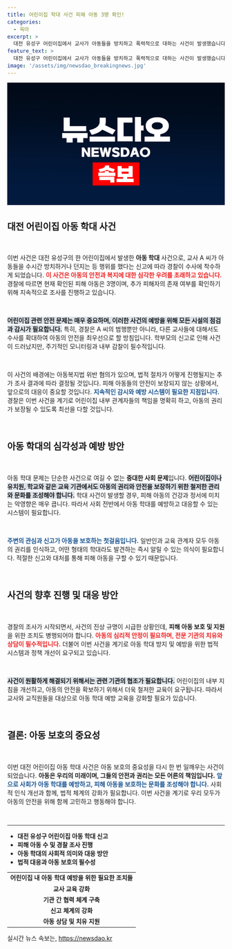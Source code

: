 ```yaml
---
title: 어린이집 학대 사건 피해 아동 3명 확인!
categories:
  - 육아
excerpt: >
  대전 유성구 어린이집에서 교사가 아동들을 방치하고 폭력적으로 대하는 사건이 발생했습니다. 경찰은 중대한 아동학대 혐의로 교사 A 씨를 조사 중이며, 피해 아동은 현재 3명. 추가 범행 여부도 수사하고 있습니다. 지금 확인해보세요!
feature_text: >
  대전 유성구 어린이집에서 교사가 아동들을 방치하고 폭력적으로 대하는 사건이 발생했습니다. 경찰은 중대한 아동학대 혐의로 교사 A 씨를 조사 중이며, 피해 아동은 현재 3명. 추가 범행 여부도 수사하고 있습니다. 지금 확인해보세요!
image: '/assets/img/newsdao_breakingnews.jpg'
---
```


<p><img src="/assets/img/newsdao_breakingnews.jpg" alt="pcversion 속보" /></p>

<h2 data-ke-size="size26">대전 어린이집 아동 학대 사건</h2>

<p data-ke-size="size16">&nbsp;</p>

<p>이번 사건은 대전 유성구의 한 어린이집에서 발생한 <b>아동 학대</b> 사건으로, 교사 A 씨가 아동들을 수시간 방치하거나 던지는 등 행위를 했다는 신고에 따라 경찰이 수사에 착수하게 되었습니다. <b><span style="color: #ee2323;">이 사건은 아동의 안전과 복지에 대한 심각한 우려를 초래하고 있습니다.</span></b> 경찰에 따르면 현재 확인된 피해 아동은 3명이며, 추가 피해자의 존재 여부를 확인하기 위해 지속적으로 조사를 진행하고 있습니다. </p>

<p data-ke-size="size16">&nbsp;</p>

<p><b><span style="background-color: #21538527;">어린이집 관련 안전 문제는 매우 중요하며, 이러한 사건의 예방을 위해 모든 시설의 점검과 감시가 필요합니다.</span></b> 특히, 경찰은 A 씨의 범행뿐만 아니라, 다른 교사들에 대해서도 수사를 확대하여 아동의 안전을 최우선으로 할 방침입니다. 학부모의 신고로 인해 사건이 드러났지만, 주기적인 모니터링과 내부 감찰이 필수적입니다. </p>

<p data-ke-size="size16">&nbsp;</p>

<p>이 사건의 배경에는 아동복지법 위반 혐의가 있으며, 법적 절차가 어떻게 진행될지는 추가 조사 결과에 따라 결정될 것입니다. 피해 아동들의 안전이 보장되지 않는 상황에서, 앞으로의 대응이 중요할 것입니다. <b><span style="color: #1a5490;">지속적인 감시와 예방 시스템이 필요한 지점입니다.</span></b> 경찰은 이번 사건을 계기로 어린이집 내부 관계자들의 책임을 명확히 하고, 아동의 권리가 보장될 수 있도록 최선을 다할 것입니다. </p>

<p data-ke-size="size16">&nbsp;</p>

<h2 data-ke-size="size26">아동 학대의 심각성과 예방 방안</h2>

<p data-ke-size="size16">&nbsp;</p>

<p>아동 학대 문제는 단순한 사건으로 여길 수 없는 <b>중대한 사회 문제</b>입니다. <b><span style="background-color: #21538527;">어린이집이나 유치원, 학교와 같은 교육 기관에서도 아동의 권리와 안전을 보장하기 위한 철저한 관리와 문화를 조성해야 합니다.</span></b> 학대 사건이 발생할 경우, 피해 아동의 건강과 정서에 미치는 악영향은 매우 큽니다. 따라서 사회 전반에서 아동 학대를 예방하고 대응할 수 있는 시스템이 필요합니다. </p>

<p data-ke-size="size16">&nbsp;</p>

<p><b><span style="color: #1a5490;">주변의 관심과 신고가 아동을 보호하는 첫걸음입니다.</span></b> 일반인과 교육 관계자 모두 아동의 권리를 인식하고, 어떤 형태의 학대라도 발견하는 즉시 알릴 수 있는 의식이 필요합니다. 적절한 신고와 대처를 통해 피해 아동을 구할 수 있기 때문입니다. </p>

<p data-ke-size="size16">&nbsp;</p>

<h2 data-ke-size="size26">사건의 향후 진행 및 대응 방안</h2>

<p data-ke-size="size16">&nbsp;</p>

<p>경찰의 조사가 시작되면서, 사건의 진상 규명이 시급한 상황인데, <b>피해 아동 보호 및 지원</b>을 위한 조치도 병행되어야 합니다. <b><span style="color: #ee2323;">아동의 심리적 안정이 필요하며, 전문 기관의 치유와 상담이 필수적입니다.</span></b> 더불어 이번 사건을 계기로 아동 학대 방지 및 예방을 위한 법적 시스템과 정책 개선이 요구되고 있습니다. </p>

<p data-ke-size="size16">&nbsp;</p>

<p><b><span style="background-color: #21538527;">사건이 원활하게 해결되기 위해서는 관련 기관의 협조가 필요합니다.</span></b> 어린이집의 내부 지침을 개선하고, 아동의 안전을 확보하기 위해서 더욱 철저한 교육이 요구됩니다. 따라서 교사와 교직원들을 대상으로 아동 학대 예방 교육을 강화할 필요가 있습니다. </p>

<p data-ke-size="size16">&nbsp;</p>

<h2 data-ke-size="size26">결론: 아동 보호의 중요성</h2>

<p data-ke-size="size16">&nbsp;</p>

<p>이번 대전 어린이집 아동 학대 사건은 아동 보호의 중요성을 다시 한 번 일깨우는 사건이 되었습니다. <b>아동은 우리의 미래이며, 그들의 안전과 권리는 모든 어른의 책임입니다.</b> <b><span style="color: #1a5490;">앞으로 사회가 아동 학대를 예방하고, 피해 아동을 보호하는 문화를 조성해야 합니다.</span></b> 사회적 인식 개선과 함께, 법적 체계의 강화가 필요합니다. 이번 사건을 계기로 우리 모두가 아동의 안전을 위해 함께 고민하고 행동해야 합니다. </p>

<p data-ke-size="size16">&nbsp;</p>

<hr style="height:1px;border:none;color:#333;background-color:#333;" />

<ul>
    <li><b>대전 유성구 어린이집 아동 학대 신고</b></li>
    <li><b>피해 아동 수 및 경찰 조사 진행</b></li>
    <li><b>아동 학대의 사회적 의미와 대응 방안</b></li>
    <li><b>법적 대응과 아동 보호의 필수성</b></li>
</ul> 

<table style="width: 100%;">
    <tr>
        <td style="text-align: center; height: 17px;"><b>어린이집 내 아동 학대 예방을 위한 필요한 조치들</b></td>
    </tr>
    <tr>
        <td style="text-align: center; height: 17px;"><b>교사 교육 강화</b></td>
    </tr>
    <tr>
        <td style="text-align: center; height: 17px;"><b>기관 간 협력 체계 구축</b></td>
    </tr>
    <tr>
        <td style="text-align: center; height: 17px;"><b>신고 체계의 강화</b></td>
    </tr>
    <tr>
        <td style="text-align: center; height: 17px;"><b>아동 상담 및 치유 지원</b></td>
    </tr>
</table>
실시간 뉴스 속보는, <a href="https://newsdao.kr" rel="dofollow">https://newsdao.kr</a>


